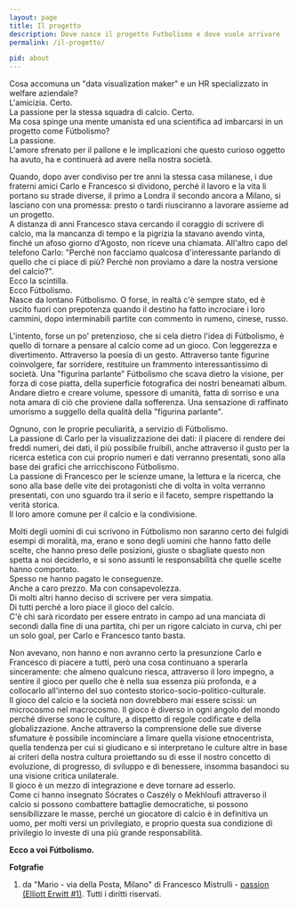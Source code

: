 ```yaml
---
layout: page
title: Il progetto
description: Dove nasce il progetto Futbolismo e dove vuole arrivare
permalink: /il-progetto/

pid: about
---
```

Cosa accomuna un "data visualization maker" e un HR specializzato in welfare aziendale?  
L'amicizia. Certo.  
La passione per la stessa squadra di calcio.  Certo.  
Ma cosa spinge una mente umanista ed una scientifica ad imbarcarsi in un progetto come Fútbolismo?  
La passione.  
L'amore sfrenato per il pallone e le implicazioni che questo curioso oggetto ha avuto, ha e continuerà ad avere nella nostra società.  

Quando, dopo aver condiviso per tre anni la stessa casa milanese, i due fraterni amici Carlo e Francesco si dividono, perché il lavoro e la vita li portano su strade diverse, il primo a Londra il secondo ancora a Milano, si lasciano con una promessa: presto o tardi riusciranno a lavorare assieme ad un progetto.  
A distanza di anni Francesco stava cercando il coraggio di scrivere di calcio, ma la mancanza di tempo e la pigrizia la stavano avendo vinta, finché un afoso giorno d'Agosto, non riceve una chiamata. All'altro capo del telefono Carlo: "Perché non facciamo qualcosa d'interessante parlando di quello che ci piace di più? Perché non proviamo a dare la nostra versione del calcio?".   
Ecco la scintilla.  
Ecco Fútbolismo.   
Nasce da lontano Fútbolismo. O forse, in realtà c'è sempre stato, ed è uscito fuori con prepotenza quando il destino ha fatto incrociare i loro cammini, dopo interminabili partite con commento in rumeno, cinese, russo.  

L'intento, forse un po' pretenzioso, che si cela dietro l'idea di Fútbolismo, è quello di tornare a pensare al calcio come ad un gioco. Con leggerezza e divertimento. Attraverso la poesia di un gesto. 
Attraverso tante figurine coinvolgere, far sorridere, restituire un frammento interessantissimo di società. Una "figurina parlante" Fútbolismo che scava dietro la visione, per forza di cose piatta, della superficie fotografica dei nostri beneamati album. Andare dietro e creare volume, spessore di umanità, fatta di sorriso e una nota amara di ciò che proviene dalla sofferenza. Una sensazione di raffinato umorismo a suggello della qualità della "figurina parlante".  

Ognuno, con le proprie peculiarità, a servizio di Fútbolismo.  
La passione di Carlo per la visualizzazione dei dati: il piacere di rendere dei freddi numeri, dei dati, il più possibile fruibili, anche attraverso il gusto per la ricerca estetica con cui proprio numeri e dati verranno presentati, sono alla base dei grafici che arricchiscono Fútbolismo.  
La passione di Francesco per le scienze umane, la lettura e la ricerca, che sono alla base delle vite dei protagonisti che di volta in volta verranno presentati, con uno sguardo tra il serio e il faceto, sempre rispettando la verità storica.  
Il loro amore comune per il calcio e la condivisione.  

Molti degli uomini di cui scrivono in Fútbolismo non saranno certo dei fulgidi esempi di moralità, ma, erano e sono degli uomini che hanno fatto delle scelte, che hanno preso delle posizioni, giuste o sbagliate questo non spetta a noi deciderlo, e si sono assunti le responsabilità che quelle scelte hanno comportato.   
Spesso ne hanno pagato le conseguenze.  
Anche a caro prezzo. 
Ma con consapevolezza.  
Di molti altri hanno deciso di scrivere per vera simpatia.  
Di tutti perché a loro piace il gioco del calcio.  
C'è chi sarà ricordato per essere entrato in campo ad una manciata di secondi dalla fine di una partita, chi per un rigore calciato in curva, chi per un solo goal, per Carlo e Francesco tanto basta.
  
Non avevano, non hanno e non avranno certo la presunzione Carlo e Francesco di piacere a tutti, però una cosa continuano a sperarla sinceramente: che almeno qualcuno riesca, attraverso il loro impegno, a sentire il gioco per quello che è nella sua essenza più profonda, e a collocarlo all'interno del suo contesto storico-socio-politico-culturale.  
Il gioco del calcio e la società non dovrebbero mai essere scissi: un microcosmo nel macrocosmo. 
Il gioco è diverso in ogni angolo del mondo perché diverse sono le culture, a dispetto di regole codificate e della globalizzazione. Anche attraverso la comprensione delle sue diverse sfumature è possibile incominciare a limare quella visione etnocentrista, quella tendenza per cui si giudicano e si interpretano le culture altre in base ai criteri della nostra cultura proiettando su di esse il nostro concetto di evoluzione, di progresso, di sviluppo e di benessere, insomma basandoci su una visione critica unilaterale.  
Il gioco è un mezzo di integrazione e deve tornare ad esserlo.  
Come ci hanno insegnato Sócrates o Caszély o Mekhloufi attraverso il calcio si possono combattere battaglie democratiche, si possono sensibilizzare le masse, perché un giocatore di calcio è in definitiva un uomo, per molti versi un privilegiato, e proprio questa sua condizione di privilegio lo investe di una più grande responsabilità.  

**Ecco a voi Fútbolismo.**


<div class="post-disclaimer">
    <b>Fotgrafie</b><br/>
    <ol>
      <li>da "Mario - via della Posta, Milano" di Francesco Mistrulli - <a href="https://www.flickr.com/photos/44375779@N03/6820579966/in/set-72157633381254897">passion (Elliott Erwitt #1)</a>. Tutti i diritti riservati.</li>
    </ol>
</div>
